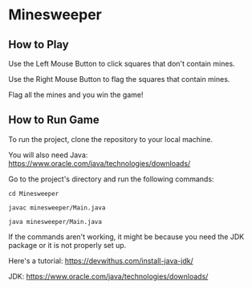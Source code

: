 # Minesweeper

## How to Play
Use the Left Mouse Button to click squares that don't contain mines. 

Use the Right Mouse Button to flag the squares that contain mines. 

Flag all the mines and you win the game!

## How to Run Game

To run the project, clone the repository to your local machine. 

You will also need Java: https://www.oracle.com/java/technologies/downloads/

Go to the project's directory and run the following commands:

`cd Minesweeper`

`javac minesweeper/Main.java`

`java minesweeper/Main.java`

If the commands aren't working, it might be because you need the JDK package or it is not properly set up. 

Here's a tutorial: https://devwithus.com/install-java-jdk/

JDK: https://www.oracle.com/java/technologies/downloads/

